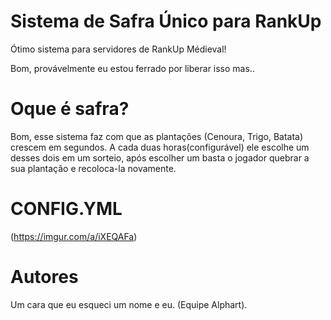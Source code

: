 # Sistema de Safra Único para RankUp
   Ótimo sistema para servidores de RankUp Médieval!

Bom, provávelmente eu estou ferrado por liberar isso mas..

# Oque é safra?

Bom, esse sistema faz com que as plantações (Cenoura, Trigo, Batata) crescem em segundos.
A cada duas horas(configurável) ele escolhe um desses dois em um sorteio, após escolher um
basta o jogador quebrar a sua plantação e recoloca-la novamente.

# CONFIG.YML

(https://imgur.com/a/iXEQAFa)

# Autores

Um cara que eu esqueci um nome e eu. (Equipe Alphart).
